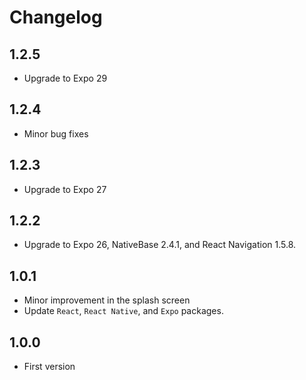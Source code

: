 # Changelog

## 1.2.5
* Upgrade to Expo 29

## 1.2.4
* Minor bug fixes

## 1.2.3
* Upgrade to Expo 27

## 1.2.2
* Upgrade to Expo 26, NativeBase 2.4.1, and React Navigation 1.5.8.

## 1.0.1
* Minor improvement in the splash screen
* Update `React`, `React Native`, and `Expo` packages.

## 1.0.0
* First version
